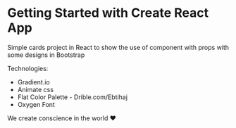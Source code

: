# Getting Started with Create React App

Simple cards project in React to show the use of component with props with some designs in Bootstrap

Technologies:

- Gradient.io
- Animate css
- Flat Color Palette - Drible.com/Ebtihaj
- Oxygen Font

We create conscience in the world ❤️
